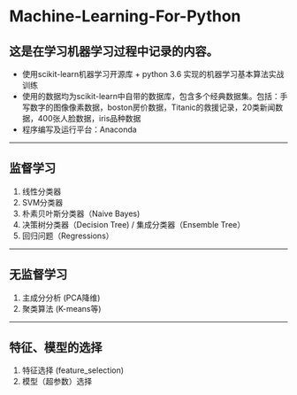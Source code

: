 # Machine-Learning-For-Python

这是在学习机器学习过程中记录的内容。
---
* 使用scikit-learn机器学习开源库 + python 3.6 实现的机器学习基本算法实战训练
* 使用的数据均为scikit-learn中自带的数据库，包含多个经典数据集。包括：手写数字的图像像素数据，boston房价数据，Titanic的救援记录，20类新闻数据，400张人脸数据，iris品种数据
* 程序编写及运行平台：Anaconda
---
## 监督学习
1. 线性分类器
2. SVM分类器
3. 朴素贝叶斯分类器（Naive Bayes)
4. 决策树分类器（Decision Tree) / 集成分类器（Ensemble Tree）
5. 回归问题（Regressions）
---
## 无监督学习
1. 主成分分析 (PCA降维)
2. 聚类算法 (K-means等)
---
## 特征、模型的选择
1. 特征选择 (feature_selection)
2. 模型（超参数）选择